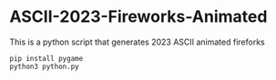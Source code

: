 # ASCII-2023-Fireworks-Animated
This is a python script that generates 2023 ASCII animated fireforks

```
pip install pygame
python3 python.py
```
